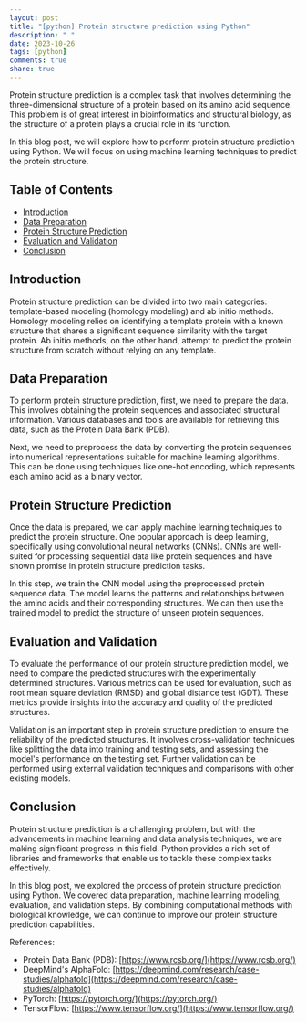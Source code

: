 ```yaml
---
layout: post
title: "[python] Protein structure prediction using Python"
description: " "
date: 2023-10-26
tags: [python]
comments: true
share: true
---
```


Protein structure prediction is a complex task that involves determining the three-dimensional structure of a protein based on its amino acid sequence. This problem is of great interest in bioinformatics and structural biology, as the structure of a protein plays a crucial role in its function.

In this blog post, we will explore how to perform protein structure prediction using Python. We will focus on using machine learning techniques to predict the protein structure.

## Table of Contents
- [Introduction](#introduction)
- [Data Preparation](#data-preparation)
- [Protein Structure Prediction](#protein-structure-prediction)
- [Evaluation and Validation](#evaluation-and-validation)
- [Conclusion](#conclusion)

## Introduction
Protein structure prediction can be divided into two main categories: template-based modeling (homology modeling) and ab initio methods. Homology modeling relies on identifying a template protein with a known structure that shares a significant sequence similarity with the target protein. Ab initio methods, on the other hand, attempt to predict the protein structure from scratch without relying on any template.

## Data Preparation
To perform protein structure prediction, first, we need to prepare the data. This involves obtaining the protein sequences and associated structural information. Various databases and tools are available for retrieving this data, such as the Protein Data Bank (PDB).

Next, we need to preprocess the data by converting the protein sequences into numerical representations suitable for machine learning algorithms. This can be done using techniques like one-hot encoding, which represents each amino acid as a binary vector.

## Protein Structure Prediction
Once the data is prepared, we can apply machine learning techniques to predict the protein structure. One popular approach is deep learning, specifically using convolutional neural networks (CNNs). CNNs are well-suited for processing sequential data like protein sequences and have shown promise in protein structure prediction tasks.

In this step, we train the CNN model using the preprocessed protein sequence data. The model learns the patterns and relationships between the amino acids and their corresponding structures. We can then use the trained model to predict the structure of unseen protein sequences.

## Evaluation and Validation
To evaluate the performance of our protein structure prediction model, we need to compare the predicted structures with the experimentally determined structures. Various metrics can be used for evaluation, such as root mean square deviation (RMSD) and global distance test (GDT). These metrics provide insights into the accuracy and quality of the predicted structures.

Validation is an important step in protein structure prediction to ensure the reliability of the predicted structures. It involves cross-validation techniques like splitting the data into training and testing sets, and assessing the model's performance on the testing set. Further validation can be performed using external validation techniques and comparisons with other existing models.

## Conclusion
Protein structure prediction is a challenging problem, but with the advancements in machine learning and data analysis techniques, we are making significant progress in this field. Python provides a rich set of libraries and frameworks that enable us to tackle these complex tasks effectively.

In this blog post, we explored the process of protein structure prediction using Python. We covered data preparation, machine learning modeling, evaluation, and validation steps. By combining computational methods with biological knowledge, we can continue to improve our protein structure prediction capabilities.

References:
- Protein Data Bank (PDB): [https://www.rcsb.org/](https://www.rcsb.org/)
- DeepMind's AlphaFold: [https://deepmind.com/research/case-studies/alphafold](https://deepmind.com/research/case-studies/alphafold)
- PyTorch: [https://pytorch.org/](https://pytorch.org/)
- TensorFlow: [https://www.tensorflow.org/](https://www.tensorflow.org/)